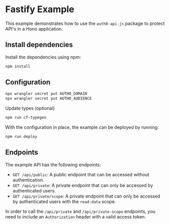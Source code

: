 # Fastify Example

This example demonstrates how to use the `auth0-api-js` package to protect API's in a Hono application.

## Install dependencies

Install the dependencies using npm:

```bash
npm install
```

## Configuration

```bash
npx wrangler secret put AUTH0_DOMAIN
npx wrangler secret put AUTH0_AUDIENCE 
```

Update types (optional)
```bash
npm run cf-typegen
```

With the configuration in place, the example can be deployed by running:

```bash
npm run deploy
``` 

## Endpoints

The example API has the following endpoints:

- `GET /api/public`: A public endpoint that can be accessed without authentication.
- `GET /api/private`: A private endpoint that can only be accessed by authenticated users.
- `GET /api/private/scope`: A private endpoint that can only be accessed by authenticated users with the `read:data` scope.

In order to call the `/api/private` and `/api/private-scope` endpoints, you need to include an `Authorization` header with a valid access token.
